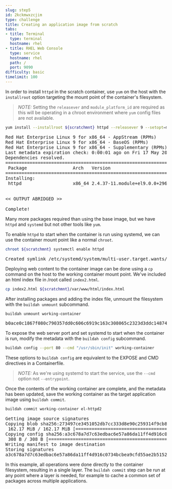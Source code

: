 ```yaml
---
slug: step5
id: 2kckmwxzcjim
type: challenge
title: Creating an application image from scratch
tabs:
- title: Terminal
  type: terminal
  hostname: rhel
- title: RHEL Web Console
  type: service
  hostname: rhel
  path: /
  port: 9090
difficulty: basic
timelimit: 100
---
```

In order to install `httpd` in the scratch container, use `yum` on the host with the `installroot` option targeting the mount point of the container's filesystem.

> _NOTE:_ Setting the `releasever` and `module_platform_id` are required as this will be operating in a chroot environment where `yum` config files are not available.

```bash
yum install --installroot ${scratchmnt} httpd --releasever 9 --setopt=module_platform_id="platform:el9" -y
```

<pre class="file">
Red Hat Enterprise Linux 9 for x86_64 - AppStream (RPMs)               2.4 MB/s | 7.0 MB     00:02
Red Hat Enterprise Linux 9 for x86_64 - BaseOS (RPMs)                  1.3 MB/s | 3.7 MB     00:02
Red Hat Enterprise Linux 9 for x86_64 - Supplementary (RPMs)            23 kB/s |  78 kB     00:03
Last metadata expiration check: 0:00:01 ago on Fri 17 May 2019 03:41:34 PM EDT.
Dependencies resolved.
=======================================================================================================
 Package                 Arch   Version                         Repository                        Size
=======================================================================================================
Installing:
 httpd                   x86_64 2.4.37-11.module+el9.0.0+2969+90015743
                                                                rhel-9-for-x86_64-appstream-rpms 1.4 M

<< OUTPUT ABRIDGED >>

Complete!
</pre>

Many more packages required than using the base image, but we have `httpd` and `systemd` but not other tools like `yum`.

To enable `httpd` to start when the container is run using systemd, we can use the container mount point like a normal `chroot`.

```bash
chroot ${scratchmnt} systemctl enable httpd
```

<pre class="file">
Created symlink /etc/systemd/system/multi-user.target.wants/httpd.service → /usr/lib/systemd/system/httpd.service.
</pre>

Deploying web content to the container image can be done using a `cp` command on the host to the working container mount point. We've included an html index file in /root called `index2.html`.

```bash
cp index2.html ${scratchmnt}/var/www/html/index.html
```

After installing packages and adding the index file, unmount the filesystem with the `buildah unmount` subcommand.

```bash
buildah unmount working-container
```

<pre class="file">
b0ace0c1867f080c790357dd0c606c6919c163c308065c2323d3ddc148740eb1
</pre>

To expose the web server port and set systemd to start when the container is run, modify the metadata with the `buildah config` subcommand.

```bash
buildah config --port 80 --cmd "/usr/sbin/init" working-container
```

These options to `buildah config` are equivalent to the EXPOSE and CMD directives in a Containerfile.

> _NOTE:_  As we're using systemd to start the service, use the `--cmd` option not `--entrypoint`.

Once the contents of the working container are complete, and the metadata has been updated, save the working container as the target application image using `buildah commit`.

```bash
buildah commit working-container el-httpd2
```

<pre class="file">
Getting image source signatures
Copying blob sha256:273497ce3451052db7cc333d8e90c259314f9cb8d6d4f7a5b865656f65c24083
 162.17 MiB / 162.17 MiB [==================================================] 6s
Copying config sha256:a3c678a7d7c63edbac6e57a86da11ff4d916c0734bcbea9cfd55ae2b515275b9
 308 B / 308 B [============================================================] 0s
Writing manifest to image destination
Storing signatures
a3c678a7d7c63edbac6e57a86da11ff4d916c0734bcbea9cfd55ae2b515275b9
</pre>

In this example, all operations were done directly to the container filesystem, resulting in a single layer.  The `buildah commit` step can be run at any point where a layer is needed, for example to cache a common set of packages across multiple applications.
